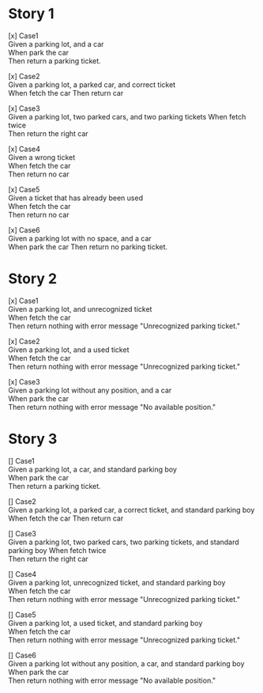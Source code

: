 # Story 1
[x] Case1  
    Given a parking lot, and a car  
    When park the car  
    Then return a parking ticket. 

[x] Case2  
    Given a parking lot, a parked car, and correct ticket  
    When fetch the car 
    Then return car  

[x] Case3  
    Given a parking lot, two parked cars, and two parking tickets 
    When fetch twice  
    Then return the right car

[x] Case4  
    Given a wrong ticket  
    When fetch the car   
    Then return no car

[x] Case5  
    Given a ticket that has already been used  
    When fetch the car  
    Then return no car

[x] Case6  
    Given a parking lot with no space, and a car  
    When park the car
    Then return no parking ticket. 

# Story 2
[x] Case1  
    Given a parking lot, and unrecognized ticket  
    When fetch the car  
    Then return nothing with error message "Unrecognized parking ticket."  

[x] Case2  
    Given a parking lot, and a used ticket  
    When fetch the car  
    Then return nothing with error message "Unrecognized parking ticket."  

[x] Case3  
    Given a parking lot without any position, and a car  
    When park the car  
    Then return nothing with error message "No available position."  

# Story 3
[] Case1  
    Given a parking lot, a car, and standard parking boy  
    When park the car  
    Then return a parking ticket.

[] Case2  
    Given a parking lot, a parked car, a correct ticket, and standard parking boy  
    When fetch the car
    Then return car

[] Case3  
    Given a parking lot, two parked cars, two parking tickets, and standard parking boy
    When fetch twice  
    Then return the right car

[] Case4  
    Given a parking lot, unrecognized ticket, and standard parking boy  
    When fetch the car  
    Then return nothing with error message "Unrecognized parking ticket."

[] Case5  
    Given a parking lot, a used ticket, and standard parking boy  
    When fetch the car  
    Then return nothing with error message "Unrecognized parking ticket."

[] Case6  
    Given a parking lot without any position, a car, and standard parking boy  
    When park the car  
    Then return nothing with error message "No available position." 
